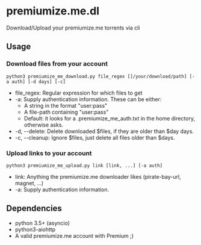 # premiumize.me.dl
Download/Upload your premiumize.me torrents via cli

## Usage
### Download files from your account

`python3 premiumize_me_download.py file_regex []/your/download/path] [-a auth] [-d days] [-c]`
 - file_regex: Regular expression for which files to get
 - -a: Supply authentication information. These can be either:
   - A string in the format "user:pass"
   - A file-path containing "user:pass"
   - Default: it looks for a .premiumize_me_auth.txt in the home directory, otherwise asks.
 - -d, --delete: Delete downloaded $files, if they are older than $day days.
 - -c, --cleanup: Ignore $files, just delete all files older than $days.


### Upload links to your account

`python3 premiumize_me_upload.py link [link, ...] [-a auth]`
 - link: Anything the premiumize.me downloader likes (pirate-bay-url, magnet, ...)
 - -a: Supply authentication information. <see above>
   

## Dependencies
 - python 3.5+ (asyncio)
 - python3-aiohttp
 - A valid premiumize.me account with Premium ;)
